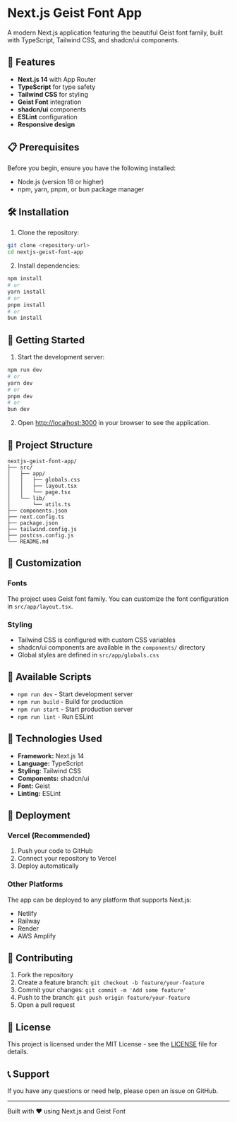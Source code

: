 # Next.js Geist Font App

A modern Next.js application featuring the beautiful Geist font family, built with TypeScript, Tailwind CSS, and shadcn/ui components.

## 🚀 Features

- **Next.js 14** with App Router
- **TypeScript** for type safety
- **Tailwind CSS** for styling
- **Geist Font** integration
- **shadcn/ui** components
- **ESLint** configuration
- **Responsive design**

## 📋 Prerequisites

Before you begin, ensure you have the following installed:

- Node.js (version 18 or higher)
- npm, yarn, pnpm, or bun package manager

## 🛠️ Installation

1. Clone the repository:
```bash
git clone <repository-url>
cd nextjs-geist-font-app
```

2. Install dependencies:
```bash
npm install
# or
yarn install
# or
pnpm install
# or
bun install
```

## 🚀 Getting Started

1. Start the development server:
```bash
npm run dev
# or
yarn dev
# or
pnpm dev
# or
bun dev
```

2. Open [http://localhost:3000](http://localhost:3000) in your browser to see the application.

## 📁 Project Structure

```
nextjs-geist-font-app/
├── src/
│   ├── app/
│   │   ├── globals.css
│   │   ├── layout.tsx
│   │   └── page.tsx
│   └── lib/
│       └── utils.ts
├── components.json
├── next.config.ts
├── package.json
├── tailwind.config.js
├── postcss.config.js
└── README.md
```

## 🎨 Customization

### Fonts
The project uses Geist font family. You can customize the font configuration in `src/app/layout.tsx`.

### Styling
- Tailwind CSS is configured with custom CSS variables
- shadcn/ui components are available in the `components/` directory
- Global styles are defined in `src/app/globals.css`

## 📜 Available Scripts

- `npm run dev` - Start development server
- `npm run build` - Build for production
- `npm run start` - Start production server
- `npm run lint` - Run ESLint

## 🔧 Technologies Used

- **Framework:** Next.js 14
- **Language:** TypeScript
- **Styling:** Tailwind CSS
- **Components:** shadcn/ui
- **Font:** Geist
- **Linting:** ESLint

## 🚀 Deployment

### Vercel (Recommended)
1. Push your code to GitHub
2. Connect your repository to Vercel
3. Deploy automatically

### Other Platforms
The app can be deployed to any platform that supports Next.js:
- Netlify
- Railway
- Render
- AWS Amplify

## 🤝 Contributing

1. Fork the repository
2. Create a feature branch: `git checkout -b feature/your-feature`
3. Commit your changes: `git commit -m 'Add some feature'`
4. Push to the branch: `git push origin feature/your-feature`
5. Open a pull request

## 📄 License

This project is licensed under the MIT License - see the [LICENSE](LICENSE) file for details.

## 📞 Support

If you have any questions or need help, please open an issue on GitHub.

---

Built with ❤️ using Next.js and Geist Font
